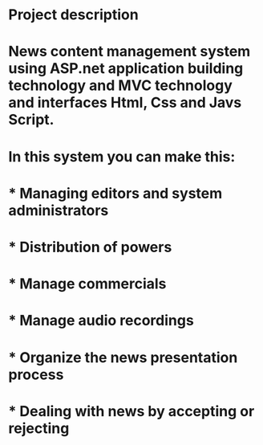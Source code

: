 # Project description
# News content management system using ASP.net application building technology and MVC technology and interfaces Html, Css and Javs Script.
 # In this system you can make this:

# * Managing editors and system administrators

# * Distribution of powers

# * Manage commercials

# * Manage audio recordings

# * Organize the news presentation process

# * Dealing with news by accepting or rejecting
